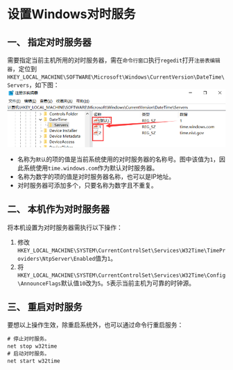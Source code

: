 # 设置Windows对时服务

## 一、 指定对时服务器

需要指定当前主机所用的对时服务器，需在`命令行窗口`执行`regedit`打开`注册表编辑器`，定位到`HKEY_LOCAL_MACHINE\SOFTWARE\Microsoft\Windows\CurrentVersion\DateTime\Servers`，如下图：
![setup-ntp-server](ntp_images/setup-server.png)

* 名称为`默认`的项的值是当前系统使用的对时服务器的名称号。图中该值为`1`，因此系统使用`time.windows.com`作为默认对时服务器。
* 名称为数字的项的值是对时服务器名称，也可以是IP地址。
* 对时服务器可添加多个，只要名称为数字且不重复。

## 二、 本机作为对时服务器

将本机设置为对时服务器需执行以下操作：

1. 修改`HKEY_LOCAL_MACHINE\SYSTEM\CurrentControlSet\Services\W32Time\TimeProviders\NtpServer\Enabled`值为`1`。
1. 将`HKEY_LOCAL_MACHINE\SYSTEM\CurrentControlSet\Services\W32Time\Config\AnnounceFlags`默认值`10`改为`5`。`5`表示当前主机为可靠的时钟源。

## 三、 重启对时服务

要想以上操作生效，除重启系统外，也可以通过命令行重启服务：

```cmd
# 停止对时服务。
net stop w32time
# 启动对时服务。
net start w32time
```
